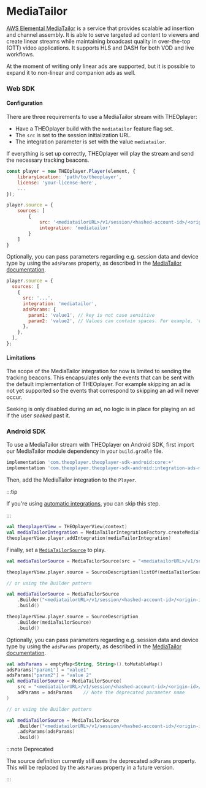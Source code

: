 # MediaTailor

[AWS Elemental MediaTailor](https://docs.aws.amazon.com/mediatailor/index.html) is a service that provides scalable ad insertion and channel assembly. It is able to serve targeted ad content to viewers and create linear streams while maintaining broadcast quality in over-the-top (OTT) video applications. It supports HLS and DASH for both VOD and live workflows.

At the moment of writing only linear ads are supported, but it is possible to expand it to non-linear and companion ads as well.

### Web SDK

#### Configuration

There are three requirements to use a MediaTailor stream with THEOplayer:

- Have a THEOplayer build with the `mediatailor` feature flag set.
- The `src` is set to the session initialization URL.
- The integration parameter is set with the value `mediatailor`.

If everything is set up correctly, THEOplayer will play the stream and send the necessary tracking beacons.

```js
const player = new THEOplayer.Player(element, {
    libraryLocation: 'path/to/theoplayer',
    license: 'your-license-here',
    ...
});

player.source = {
    sources: [
        {
            src: '<mediatailorURL>/v1/session/<hashed-account-id>/<origin-id>/<asset-id>',
            integration: 'mediatailor'
        }
    ]
}
```

Optionally, you can pass parameters regarding e.g. session data and device type by using the `adsParams` property, as
described in the [MediaTailor documentation](https://docs.aws.amazon.com/mediatailor/latest/ug/ad-reporting-client-side.html#ad-reporting-client-side-enabling).

```js
player.source = {
  sources: [
    {
      src: '...',
      integration: 'mediatailor',
      adsParams: {
        param1: 'value1', // key is not case sensitive
        param2: 'value2', // Values can contain spaces. For example, 'value 2' is an allowed value.
      },
    },
  ],
};
```

#### Limitations

The scope of the MediaTailor integration for now is limited to sending the tracking beacons. This encapsulates only the events that can be sent with the default implementation of THEOplayer. For example skipping an ad is not yet supported so the events that correspond to skipping an ad will never occur.

Seeking is only disabled during an ad, no logic is in place for playing an ad if the user _seeked_ past it.

### Android SDK

To use a MediaTailor stream with THEOplayer on Android SDK, first import our MediaTailor module dependency in your `build.gradle` file.

```groovy
implementation 'com.theoplayer.theoplayer-sdk-android:core:+'
implementation 'com.theoplayer.theoplayer-sdk-android:integration-ads-mediatailor:+' // add MediaTailor dependency
```

Then, add the MediaTailor integration to the `Player`.

:::tip

If you're using [automatic integrations](../../getting-started/01-sdks/02-android/01-features.md#adding-integrations-automatically), you can skip this step.

:::

```kotlin
val theoplayerView = THEOplayerView(context)
val mediaTailorIntegration = MediaTailorIntegrationFactory.createMediaTailorIntegration(theoPlayerView);
theoplayerView.player.addIntegration(mediaTailorIntegration)
```

Finally, set a [`MediaTailorSource`](pathname:///theoplayer/v9/api-reference/android/com/theoplayer/android/api/source/mediatailor/MediaTailorSource.html) to play.

```kotlin
val mediaTailorSource = MediaTailorSource(src = "<mediatailorURL>/v1/session/<hashed-account-id>/<origin-id>/<asset-id>")

theoplayerView.player.source = SourceDescription(listOf(mediaTailorSource))

// or using the Builder pattern

val mediaTailorSource = MediaTailorSource
    .Builder("<mediatailorURL>/v1/session/<hashed-account-id>/<origin-id>/<asset-id>")
    .build()

theoplayerView.player.source = SourceDescription
    .Builder(mediaTailorSource)
    .build()
```

Optionally, you can pass parameters regarding e.g. session data and device type by using the `adsParams` property, as
described in the [MediaTailor documentation](https://docs.aws.amazon.com/mediatailor/latest/ug/ad-reporting-client-side.html#ad-reporting-client-side-enabling).

```kotlin
val adsParams = emptyMap<String, String>().toMutableMap()
adsParams["param1"] = "value1"
adsParams["param2"] = "value 2"
val mediaTailorSource = MediaTailorSource(
    src = "<mediatailorURL>/v1/session/<hashed-account-id>/<origin-id>/<asset-id>",
    adParams = adsParams    // Note the deprecated parameter name
)

// or using the Builder pattern

val mediaTailorSource = MediaTailorSource
    .Builder("<mediatailorURL>/v1/session/<hashed-account-id>/<origin-id>/<asset-id>")
    .adsParams(adsParams)
    .build()
```

:::note Deprecated

The source definition currently still uses the deprecated `adParams` property. This will be
replaced by the `adsParams` property in a future version.

:::
